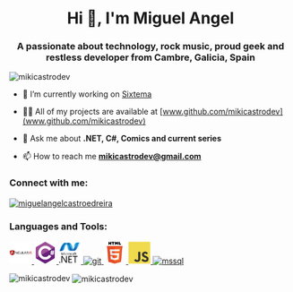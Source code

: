 <h1 align="center">Hi 👋, I'm Miguel Angel</h1>
<h3 align="center">A passionate about technology, rock music, proud geek and restless developer from Cambre, Galicia, Spain</h3>

<p align="left"> <img src="https://komarev.com/ghpvc/?username=mikicastrodev&label=Profile%20views&color=0e75b6&style=flat" alt="mikicastrodev" /> </p>

- 🔭 I’m currently working on [Sixtema]([https://placein.com/](https://sixtema.es/))

- 👨‍💻 All of my projects are available at [www.github.com/mikicastrodev](www.github.com/mikicastrodev)

- 💬 Ask me about **.NET, C#, Comics and current series**

- 📫 How to reach me **mikicastrodev@gmail.com**

<h3 align="left">Connect with me:</h3>
<p align="left">
<a href="https://linkedin.com/in/miguelangelcastroedreira" target="blank"><img align="center" src="https://raw.githubusercontent.com/rahuldkjain/github-profile-readme-generator/master/src/images/icons/Social/linked-in-alt.svg" alt="miguelangelcastroedreira" height="30" width="40" /></a>
</p>

<h3 align="left">Languages and Tools:</h3>
<p align="left"> <a href="https://angular.io" target="_blank" rel="noreferrer"> <img src="https://raw.githubusercontent.com/devicons/devicon/master/icons/angularjs/angularjs-original-wordmark.svg" alt="angularjs" width="40" height="40"/> </a> <a href="https://www.w3schools.com/cs/" target="_blank" rel="noreferrer"> <img src="https://raw.githubusercontent.com/devicons/devicon/master/icons/csharp/csharp-original.svg" alt="csharp" width="40" height="40"/> </a> <a href="https://dotnet.microsoft.com/" target="_blank" rel="noreferrer"> <img src="https://raw.githubusercontent.com/devicons/devicon/master/icons/dot-net/dot-net-original-wordmark.svg" alt="dotnet" width="40" height="40"/> </a><a href="https://git-scm.com/" target="_blank" rel="noreferrer"> <img src="https://www.vectorlogo.zone/logos/git-scm/git-scm-icon.svg" alt="git" width="40" height="40"/> </a> <a href="https://www.w3.org/html/" target="_blank" rel="noreferrer"> <img src="https://raw.githubusercontent.com/devicons/devicon/master/icons/html5/html5-original-wordmark.svg" alt="html5" width="40" height="40"/> </a> <a href="https://developer.mozilla.org/en-US/docs/Web/JavaScript" target="_blank" rel="noreferrer"> <img src="https://raw.githubusercontent.com/devicons/devicon/master/icons/javascript/javascript-original.svg" alt="javascript" width="40" height="40"/> </a> <a href="https://www.microsoft.com/en-us/sql-server" target="_blank" rel="noreferrer"> <img src="https://www.svgrepo.com/show/303229/microsoft-sql-server-logo.svg" alt="mssql" width="40" height="40"/> </a></p>

<p><img align="left" src="https://github-readme-stats.vercel.app/api/top-langs?username=mikicastrodev&show_icons=true&locale=en&layout=compact" alt="mikicastrodev" /></p>

<p>&nbsp;<img align="center" src="https://github-readme-stats.vercel.app/api?username=mikicastrodev&show_icons=true&locale=en" alt="mikicastrodev" /></p>
